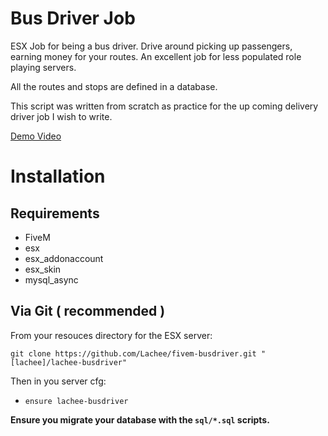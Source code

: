 # Bus Driver Job
ESX Job for being a bus driver. Drive around picking up passengers, earning money for your routes. An excellent job for less populated role playing servers.

All the routes and stops are defined in a database.

This script was written from scratch as practice for the up coming delivery driver job I wish to write.


[Demo Video](https://i.lu.je/2021/KB42yjJCZf.mp4)

# Installation
## Requirements
- FiveM
- esx
- esx_addonaccount
- esx_skin
- mysql_async

## Via Git ( recommended )
From your resouces directory for the ESX server:
```
git clone https://github.com/Lachee/fivem-busdriver.git "[lachee]/lachee-busdriver"
```

Then in you server cfg:
- `ensure lachee-busdriver`

**Ensure you migrate your database with the `sql/*.sql` scripts.**

